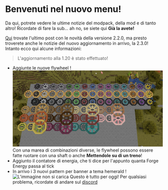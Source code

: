 # Benvenuti nel nuovo menu!

Da qui, potrete vedere le ultime notizie del modpack, della mod e di tanto altro! Ricordate di fare la sub... ah no, se siete qui **Già la avete!**

[Qui](https://mod.hemerald.net/post/?i=31) trovate l'ultimo post con le novità della versione 2.2.0, ma presto troverete anche le notizie del nuovo aggiornamento in arrivo, la 2.3.0! Intanto ecco qui alcune informazioni:

> L'aggiornamento alla 1.20 è stato effettuato!
- Aggiunte le nuove flywheel !![L'immagine non si carica](img.png) Con una marea di combinazioni diverse, le flywheel possono essere fatte ruotare con una shaft o anche **Mettendole su di un treno**!
- Aggiunto il contatore di energia, che ti dice per l'appunto quanta Forge Energy passa al tick
- In arrivo i 3 nuovi pattern per banner a tema hemerald !![L'immagine non si carica](https://github.com/LIUKRAST/HemeraldProjectsCommunity/blob/main/web_menu/img.png?raw=true)
Questo è tutto per oggi! Per qualsiasi problema, ricordate di andare sul [discord](https://discord.gg/hemerald)